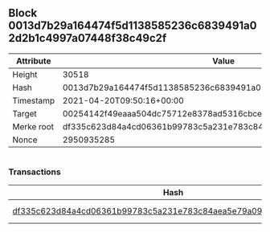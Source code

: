 ## Block 0013d7b29a164474f5d1138585236c6839491a02d2b1c4997a07448f38c49c2f

Attribute | Value
--- | ---
Height | 30518
Hash | 0013d7b29a164474f5d1138585236c6839491a02d2b1c4997a07448f38c49c2f
Timestamp | 2021-04-20T09:50:16+00:00
Target | 00254142f49eaaa504dc75712e8378ad5316cbcead634704b3734b6271167cc4
Merke root | df335c623d84a4cd06361b99783c5a231e783c84aea5e79a099746380e680c94
Nonce | 2950935285

```

```

### Transactions

Hash | Amount
--- | ---
[df335c623d84a4cd06361b99783c5a231e783c84aea5e79a099746380e680c94](df335c623d84a4cd06361b99783c5a231e783c84aea5e79a099746380e680c94.md) | 10.00000000 SKEPTI 
